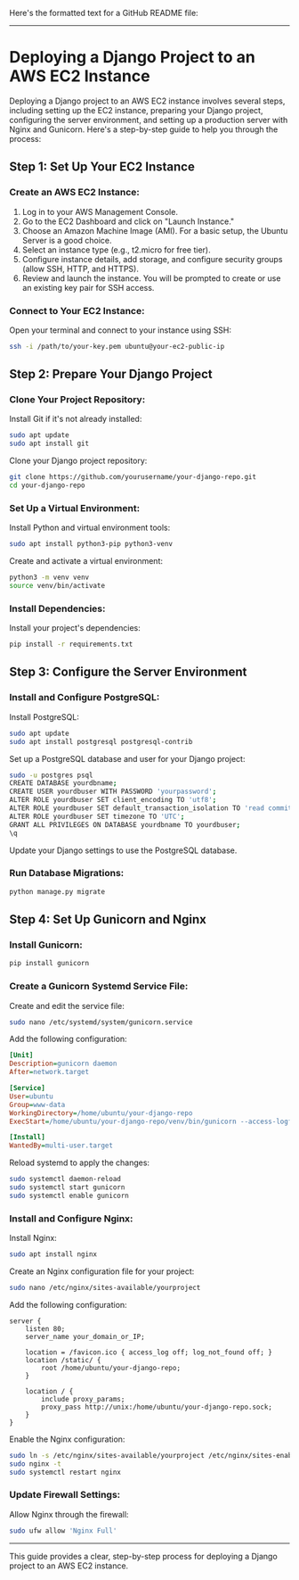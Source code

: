 Here's the formatted text for a GitHub README file:

---

# Deploying a Django Project to an AWS EC2 Instance

Deploying a Django project to an AWS EC2 instance involves several steps, including setting up the EC2 instance, preparing your Django project, configuring the server environment, and setting up a production server with Nginx and Gunicorn. Here's a step-by-step guide to help you through the process:

## Step 1: Set Up Your EC2 Instance

### Create an AWS EC2 Instance:
1. Log in to your AWS Management Console.
2. Go to the EC2 Dashboard and click on "Launch Instance."
3. Choose an Amazon Machine Image (AMI). For a basic setup, the Ubuntu Server is a good choice.
4. Select an instance type (e.g., t2.micro for free tier).
5. Configure instance details, add storage, and configure security groups (allow SSH, HTTP, and HTTPS).
6. Review and launch the instance. You will be prompted to create or use an existing key pair for SSH access.

### Connect to Your EC2 Instance:
Open your terminal and connect to your instance using SSH:

```bash
ssh -i /path/to/your-key.pem ubuntu@your-ec2-public-ip
```

## Step 2: Prepare Your Django Project

### Clone Your Project Repository:
Install Git if it's not already installed:

```bash
sudo apt update
sudo apt install git
```

Clone your Django project repository:

```bash
git clone https://github.com/yourusername/your-django-repo.git
cd your-django-repo
```

### Set Up a Virtual Environment:
Install Python and virtual environment tools:

```bash
sudo apt install python3-pip python3-venv
```

Create and activate a virtual environment:

```bash
python3 -m venv venv
source venv/bin/activate
```

### Install Dependencies:
Install your project's dependencies:

```bash
pip install -r requirements.txt
```

## Step 3: Configure the Server Environment

### Install and Configure PostgreSQL:
Install PostgreSQL:

```bash
sudo apt update
sudo apt install postgresql postgresql-contrib
```

Set up a PostgreSQL database and user for your Django project:

```bash
sudo -u postgres psql
CREATE DATABASE yourdbname;
CREATE USER yourdbuser WITH PASSWORD 'yourpassword';
ALTER ROLE yourdbuser SET client_encoding TO 'utf8';
ALTER ROLE yourdbuser SET default_transaction_isolation TO 'read committed';
ALTER ROLE yourdbuser SET timezone TO 'UTC';
GRANT ALL PRIVILEGES ON DATABASE yourdbname TO yourdbuser;
\q
```

Update your Django settings to use the PostgreSQL database.

### Run Database Migrations:

```bash
python manage.py migrate
```

## Step 4: Set Up Gunicorn and Nginx

### Install Gunicorn:

```bash
pip install gunicorn
```

### Create a Gunicorn Systemd Service File:
Create and edit the service file:

```bash
sudo nano /etc/systemd/system/gunicorn.service
```

Add the following configuration:

```ini
[Unit]
Description=gunicorn daemon
After=network.target

[Service]
User=ubuntu
Group=www-data
WorkingDirectory=/home/ubuntu/your-django-repo
ExecStart=/home/ubuntu/your-django-repo/venv/bin/gunicorn --access-logfile - --workers 3 --bind unix:/home/ubuntu/your-django-repo.sock yourprojectname.wsgi:application

[Install]
WantedBy=multi-user.target
```

Reload systemd to apply the changes:

```bash
sudo systemctl daemon-reload
sudo systemctl start gunicorn
sudo systemctl enable gunicorn
```

### Install and Configure Nginx:

Install Nginx:

```bash
sudo apt install nginx
```

Create an Nginx configuration file for your project:

```bash
sudo nano /etc/nginx/sites-available/yourproject
```

Add the following configuration:

```nginx
server {
    listen 80;
    server_name your_domain_or_IP;

    location = /favicon.ico { access_log off; log_not_found off; }
    location /static/ {
        root /home/ubuntu/your-django-repo;
    }

    location / {
        include proxy_params;
        proxy_pass http://unix:/home/ubuntu/your-django-repo.sock;
    }
}
```

Enable the Nginx configuration:

```bash
sudo ln -s /etc/nginx/sites-available/yourproject /etc/nginx/sites-enabled
sudo nginx -t
sudo systemctl restart nginx
```

### Update Firewall Settings:
Allow Nginx through the firewall:

```bash
sudo ufw allow 'Nginx Full'
```

---

This guide provides a clear, step-by-step process for deploying a Django project to an AWS EC2 instance.
